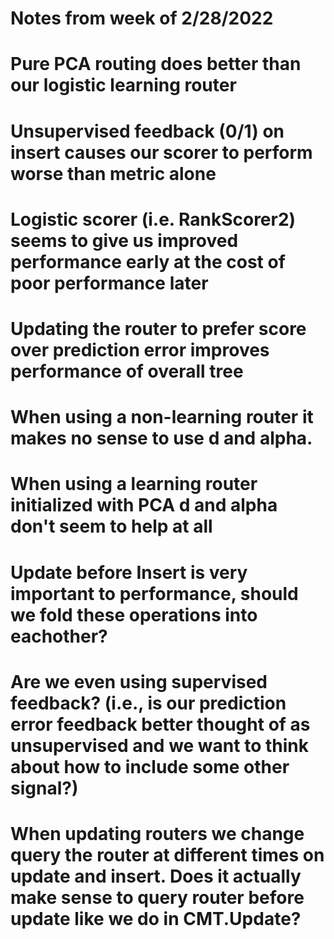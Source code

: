 # Notes from week of 2/28/2022

# Pure PCA routing does better than our logistic learning router
# Unsupervised feedback (0/1) on insert causes our scorer to perform worse than metric alone
# Logistic scorer (i.e. RankScorer2) seems to give us improved performance early at the cost of poor performance later
# Updating the router to prefer score over prediction error improves performance of overall tree
# When using a non-learning router it makes no sense to use d and alpha.
# When using a learning router initialized with PCA d and alpha don't seem to help at all
# Update before Insert is very important to performance, should we fold these operations into eachother?
# Are we even using supervised feedback? (i.e., is our prediction error feedback better thought of as unsupervised and we want to think about how to include some other signal?)
# When updating routers we change query the router at different times on update and insert. Does it actually make sense to query router before update like we do in CMT.Update?